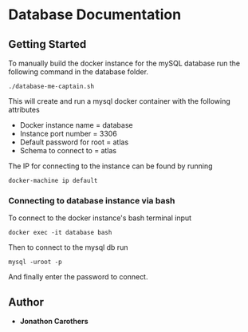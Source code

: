 # Database Documentation


## Getting Started

To manually build the docker instance for the mySQL database run the following command in the database folder.
```
./database-me-captain.sh
```
This will create and run a mysql docker container with the following attributes

* Docker instance name = database
* Instance port number = 3306
* Default password for root = atlas
* Schema to connect to = atlas

The IP for connecting to the instance can be found by running
```
docker-machine ip default
```



### Connecting to database instance via bash

To connect to the docker instance's bash terminal input

```
docker exec -it database bash
```
Then to connect to the mysql db run
```
mysql -uroot -p
```
And finally enter the password to connect.



## Author

* **Jonathon Carothers**
